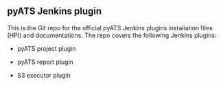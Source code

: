 ## pyATS Jenkins plugin

This is the Git repo for the official pyATS Jenkins plugins installation files (HPI) and documentations. The repo covers the following Jenkins plugins:

* pyATS project plugin

* pyATS report plugin

* S3 executor plugin


